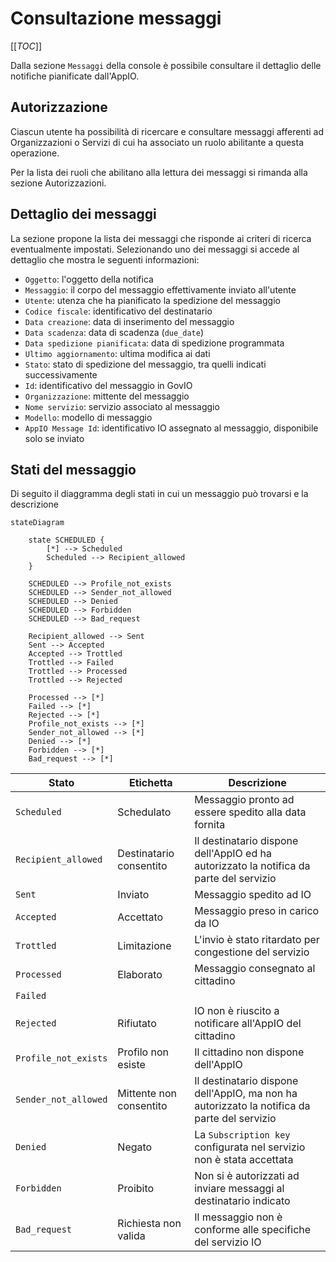 # Consultazione messaggi

\[\[_TOC_]]

Dalla sezione `Messaggi` della console è possibile consultare il dettaglio delle notifiche pianificate dall'AppIO.

## Autorizzazione

Ciascun utente ha possibilità di ricercare e consultare messaggi afferenti ad Organizzazioni o Servizi di cui ha associato un ruolo abilitante a questa operazione.

Per la lista dei ruoli che abilitano alla lettura dei messaggi si rimanda alla sezione Autorizzazioni.

## Dettaglio dei messaggi

La sezione propone la lista dei messaggi che risponde ai criteri di ricerca eventualmente impostati. Selezionando uno dei messaggi si accede al dettaglio che mostra le seguenti informazioni:

* `Oggetto`: l'oggetto della notifica
* `Messaggio`: il corpo del messaggio effettivamente inviato all'utente
* `Utente`: utenza che ha pianificato la spedizione del messaggio
* `Codice fiscale`: identificativo del destinatario
* `Data creazione`: data di inserimento del messaggio
* `Data scadenza`: data di scadenza (`due_date`)
* `Data spedizione pianificata`: data di spedizione programmata
* `Ultimo aggiornamento`: ultima modifica ai dati
* `Stato`: stato di spedizione del messaggio, tra quelli indicati successivamente
* `Id`: identificativo del messaggio in GovIO
* `Organizzazione`: mittente del messaggio
* `Nome servizio`: servizio associato al messaggio
* `Modello`: modello di messaggio
* `AppIO Message Id`: identificativo IO assegnato al messaggio, disponibile solo se inviato

## Stati del messaggio

Di seguito il diaggramma degli stati in cui un messaggio può trovarsi e la descrizione

```mermaid
stateDiagram
    
    state SCHEDULED {
        [*] --> Scheduled
        Scheduled --> Recipient_allowed
    }

    SCHEDULED --> Profile_not_exists
    SCHEDULED --> Sender_not_allowed
    SCHEDULED --> Denied
    SCHEDULED --> Forbidden
    SCHEDULED --> Bad_request

    Recipient_allowed --> Sent
    Sent --> Accepted
    Accepted --> Trottled
    Trottled --> Failed
    Trottled --> Processed
    Trottled --> Rejected

    Processed --> [*]
    Failed --> [*]
    Rejected --> [*]
    Profile_not_exists --> [*]
    Sender_not_allowed --> [*]
    Denied --> [*]
    Forbidden --> [*]
    Bad_request --> [*]
```

| Stato                | Etichetta               | Descrizione                                                                                 |
| -------------------- | ----------------------- | ------------------------------------------------------------------------------------------- |
| `Scheduled`          | Schedulato              | Messaggio pronto ad essere spedito alla data fornita                                        |
| `Recipient_allowed`  | Destinatario consentito | Il destinatario dispone dell'AppIO ed ha autorizzato la notifica da parte del servizio      |
| `Sent`               | Inviato                 | Messaggio spedito ad IO                                                                     |
| `Accepted`           | Accettato               | Messaggio preso in carico da IO                                                             |
| `Trottled`           | Limitazione             | L'invio è stato ritardato per congestione del servizio                                      |
| `Processed`          | Elaborato               | Messaggio consegnato al cittadino                                                           |
| `Failed`             |                         |                                                                                             |
| `Rejected`           | Rifiutato               | IO non è riuscito a notificare all'AppIO del cittadino                                      |
| `Profile_not_exists` | Profilo non esiste      | Il cittadino non dispone dell'AppIO                                                         |
| `Sender_not_allowed` | Mittente non consentito | Il destinatario dispone dell'AppIO, ma non ha autorizzato la notifica da parte del servizio |
| `Denied`             | Negato                  | La `Subscription key` configurata nel servizio non è stata accettata                        |
| `Forbidden`          | Proibito                | Non si è autorizzati ad inviare messaggi al destinatario indicato                           |
| `Bad_request`        | Richiesta non valida    | Il messaggio non è conforme alle specifiche del servizio IO                                 |
